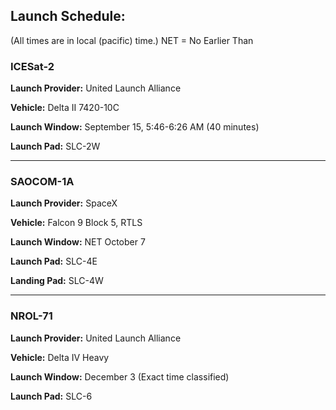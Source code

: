 ## Launch Schedule:
(All times are in local (pacific) time.)
NET = No Earlier Than

### ICESat-2
**Launch Provider:** United Launch Alliance

**Vehicle:** Delta II 7420-10C

**Launch Window:** September 15, 5:46-6:26 AM (40 minutes)

**Launch Pad:** SLC-2W

---

### SAOCOM-1A

**Launch Provider:** SpaceX

**Vehicle:** Falcon 9 Block 5, RTLS

**Launch Window:** NET October 7

**Launch Pad:** SLC-4E

**Landing Pad:** SLC-4W

---

### NROL-71

**Launch Provider:** United Launch Alliance

**Vehicle:** Delta IV Heavy

**Launch Window:** December 3 (Exact time classified)

**Launch Pad:** SLC-6
